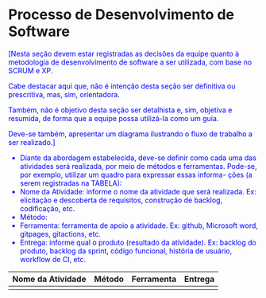 # Processo de Desenvolvimento de Software
<span style="color:blue">
[Nesta seção devem estar registradas as decisões da equipe quanto à metodologia de desenvolvimento de
software a ser utilizada, com base no SCRUM e XP.

Cabe destacar aqui que, não é intenção desta seção ser definitiva ou prescritiva, mas, sim, orientadora.

Também, não é objetivo desta seção ser detalhista e, sim, objetiva e resumida, de forma que a equipe possa
utilizá-la como um guia.

Deve-se também, apresentar um diagrama ilustrando o fluxo de trabalho a ser realizado.]
- Diante da abordagem estabelecida, deve-se definir como cada uma das atividades será realizada, por
meio de métodos e ferramentas. Pode-se, por exemplo, utilizar um quadro para expressar essas informa-
ções (a serem registradas na TABELA):
- Nome da Atividade: informe o nome da atividade que será realizada. Ex: elicitação e descoberta
de requisitos, construção de backlog, codificação, etc.
- Método:
- Ferramenta: ferramenta de apoio a atividade. Ex: github, Microsoft word, gitpages, gitactions,
etc.
- Entrega: informe qual o produto (resultado da atividade). Ex: backlog do produto, backlog da
sprint, código funcional, história de usuário, workflow de CI, etc.

| Nome da Atividade | Método | Ferramenta | Entrega |
|--------|-------------------|-------------|----------|
|        |                   |             |          |
</span>